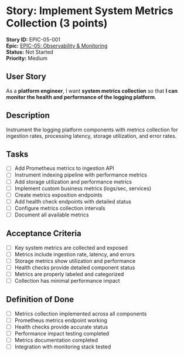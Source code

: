 # Story: Implement System Metrics Collection (3 points)

**Story ID:** EPIC-05-001  
**Epic:** [EPIC-05: Observability & Monitoring](../epic-05.md)  
**Status:** Not Started  
**Priority:** Medium

## User Story

As a **platform engineer**, I want **system metrics collection** so that **I can monitor the health and performance of the logging platform**.

## Description

Instrument the logging platform components with metrics collection for ingestion rates, processing latency, storage utilization, and error rates.

## Tasks

- [ ] Add Prometheus metrics to ingestion API
- [ ] Instrument indexing pipeline with performance metrics
- [ ] Add storage utilization and performance metrics
- [ ] Implement custom business metrics (logs/sec, services)
- [ ] Create metrics exposition endpoints
- [ ] Add health check endpoints with detailed status
- [ ] Configure metrics collection intervals
- [ ] Document all available metrics

## Acceptance Criteria

- [ ] Key system metrics are collected and exposed
- [ ] Metrics include ingestion rate, latency, and errors
- [ ] Storage metrics show utilization and performance
- [ ] Health checks provide detailed component status
- [ ] Metrics are properly labeled and categorized
- [ ] Collection has minimal performance impact

## Definition of Done

- [ ] Metrics collection implemented across all components
- [ ] Prometheus metrics endpoint working
- [ ] Health checks provide accurate status
- [ ] Performance impact testing completed
- [ ] Metrics documentation completed
- [ ] Integration with monitoring stack tested
